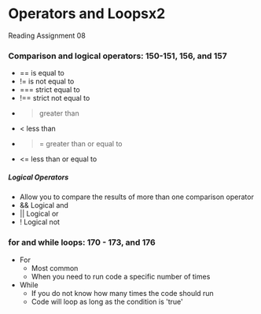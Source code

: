# Operators and Loopsx2
Reading Assignment 08

### Comparison and logical operators: 150-151, 156, and 157
- == is equal to
- != is not equal to
- === strict equal to
- !== strict not equal to
- > greater than
- < less than
- >= greater than or equal to
- <= less than or equal to
##### Logical Operators
- Allow you to compare the results of more than one comparison operator
- && Logical and
- || Logical or
- ! Logical not

### for and while loops: 170 - 173, and 176
- For
  - Most common
  - When you need to run code a specific number of times
- While
  - If you do not know how many times the code should run
  - Code will loop as long as the condition is 'true'


  